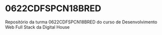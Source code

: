 # 0622CDFSPCN18BRED
Repositório da turma 0622CDFSPCN18BRED do curso de Desenvolvimento Web Full Stack da Digital House
